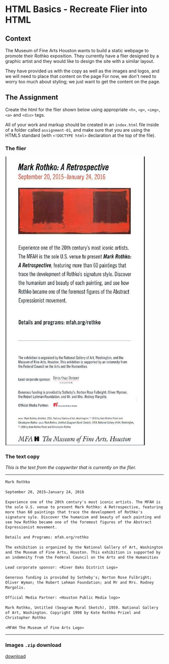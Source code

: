# HTML Basics - Recreate Flier into HTML

## Context
The Museum of Fine Arts Houston wants to build a static webpage to promote their Rothko exposition.  They currently have a flier designed by a graphic artist and they would like to design the site with a similar layout. 

They have provided us with the copy as well as the images and logos, and we will need to place that content on the page 
For now, we don't need to worry too much about styling; we just want to get the content on the page.

## The Assignment
Create the html for the flier shown below using appropriate `<h>`, `<p>`, `<img>`, `<a>` and `<div>` tags.

All of your work and markup should be created in an `index.html` file inside of a folder called `assignment-01`, and make sure that you are using the HTML5 standard (with `<!DOCTYPE html>` declaration at the top of the file).



### The flier
![rothko flier](./assets/mark-rotho-retrospective-sample.jpg)

### The text copy
*This is the text from the copywriter that is currently on the flier.*

<hr/>

```
Mark Rothko

September 20, 2015–January 24, 2016

Experience one of the 20th century's most iconic artists. The MFAH is the sole U.S. venue to present Mark Rothko: A Retrospective, featuring more than 60 paintings that trace the development of Rothko's signature syle. Discover the humanism and beauty of each painting and see how Rothko became one of the foremost figures of the Abstract Expressionist movement.

Details and Programs: mfah.org/rothko

The exhibition is organized by the National Gallery of Art, Washington and the Museum of Fine Arts, Houston. This exhibition is supported by an indemnity from the Federal Council on the Arts and the Humanities

Lead corporate sponsor: «River Oaks District Logo»

Generous funding is provided by Sotheby's; Norton Rose Fulbright; Oliver Wyman; the Robert Lehman Foundation; and Mr and Mrs. Rodney Margolis.

Official Media Partner: «Houston Public Media logo»

Mark Rothko, Untitled (Seagram Mural Sketch), 1959. National Gallery of Art, Washington. Copyright 1998 by Kate Rothko Prizel and Christopher Rothko

«MFAH The Museum of Fine Arts Logo»
```

<hr/>

### Images `.zip` download
[download](https://raw.githubusercontent.com/TIY-Charleston-Front-End-Engineering/Course-Guide/master/assignments/basic-html-rothko/rothko-images.zip)
